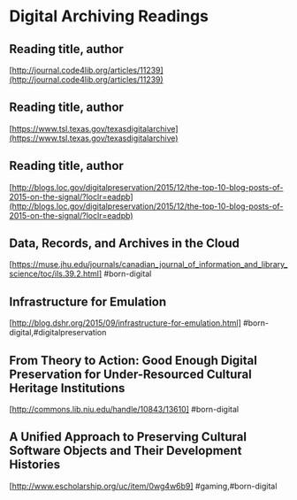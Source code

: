 # Digital Archiving Readings

## Reading title, author
[http://journal.code4lib.org/articles/11239](http://journal.code4lib.org/articles/11239)

## Reading title, author
[https://www.tsl.texas.gov/texasdigitalarchive](https://www.tsl.texas.gov/texasdigitalarchive)

## Reading title, author
[http://blogs.loc.gov/digitalpreservation/2015/12/the-top-10-blog-posts-of-2015-on-the-signal/?loclr=eadpb](http://blogs.loc.gov/digitalpreservation/2015/12/the-top-10-blog-posts-of-2015-on-the-signal/?loclr=eadpb)

## Data, Records, and Archives in the Cloud
[https://muse.jhu.edu/journals/canadian_journal_of_information_and_library_science/toc/ils.39.2.html]
#born-digital

## Infrastructure for Emulation
[http://blog.dshr.org/2015/09/infrastructure-for-emulation.html]
 #born-digital,#digitalpreservation

## From Theory to Action: Good Enough Digital Preservation for Under-Resourced Cultural Heritage Institutions
[http://commons.lib.niu.edu/handle/10843/13610]
 #born-digital

## A Unified Approach to Preserving Cultural Software Objects and Their Development Histories
[http://www.escholarship.org/uc/item/0wg4w6b9]
 #gaming,#born-digital
